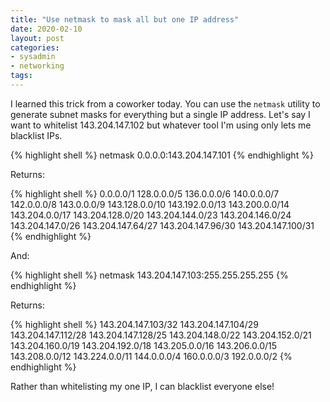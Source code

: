 ```yaml
---
title: "Use netmask to mask all but one IP address"
date: 2020-02-10
layout: post
categories: 
- sysadmin 
- networking
tags: 
---
```


I learned this trick from a coworker today. You can use the `netmask` utility to generate subnet masks for everything but a single IP address. Let's say I want to whitelist 143.204.147.102 but whatever tool I'm using only lets me blacklist IPs. 

{% highlight shell %}
netmask 0.0.0.0:143.204.147.101
{% endhighlight %}

Returns:

{% highlight shell %}
	0.0.0.0/1
      128.0.0.0/5
      136.0.0.0/6
      140.0.0.0/7
      142.0.0.0/8
      143.0.0.0/9
    143.128.0.0/10
    143.192.0.0/13
    143.200.0.0/14
    143.204.0.0/17
  143.204.128.0/20
  143.204.144.0/23
  143.204.146.0/24
  143.204.147.0/26
 143.204.147.64/27
 143.204.147.96/30
143.204.147.100/31
{% endhighlight %}

And:

{% highlight shell %}
netmask 143.204.147.103:255.255.255.255
{% endhighlight %}

Returns:

{% highlight shell %}
143.204.147.103/32
143.204.147.104/29
143.204.147.112/28
143.204.147.128/25
  143.204.148.0/22
  143.204.152.0/21
  143.204.160.0/19
  143.204.192.0/18
    143.205.0.0/16
    143.206.0.0/15
    143.208.0.0/12
    143.224.0.0/11
      144.0.0.0/4
      160.0.0.0/3
      192.0.0.0/2
{% endhighlight %}

Rather than whitelisting my one IP, I can blacklist everyone else!
